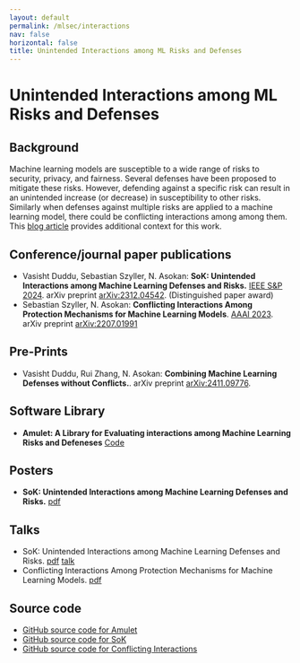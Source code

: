 ```yaml
---
layout: default
permalink: /mlsec/interactions
nav: false
horizontal: false
title: Unintended Interactions among ML Risks and Defenses
---
```



# Unintended Interactions among ML Risks and Defenses

## Background 

Machine learning models are susceptible to a wide range of risks to security, privacy, and fairness. 
Several defenses have been proposed to mitigate these risks. 
However, defending against a specific risk can result in an unintended increase (or decrease) in susceptibility to other risks. 
Similarly when defenses against multiple risks are applied to a machine learning model, there could be conflicting interactions among among them.
This [blog article](https://crysp.uwaterloo.ca/ssg/blog/2024/05/unintended-interactions-among-ml.html) provides additional context for this work.

## Conference/journal paper publications

- Vasisht Duddu, Sebastian Szyller, N. Asokan: **SoK: Unintended Interactions among Machine Learning Defenses and Risks.** [IEEE S&P 2024](https://sp2024.ieee-security.org/). arXiv preprint [arXiv:2312.04542](https://arxiv.org/abs/2312.04542). (Distinguished paper award)
- Sebastian Szyller, N. Asokan: **Conflicting Interactions Among Protection Mechanisms for Machine Learning Models**. [AAAI 2023](https://aaai-23.aaai.org). arXiv preprint [arXiv:2207.01991](https://arxiv.org/abs/2207.01991)

## Pre-Prints

- Vasisht Duddu, Rui Zhang, N. Asokan: **Combining Machine Learning Defenses without Conflicts.**. arXiv preprint [arXiv:2411.09776](https://arxiv.org/abs/2411.09776).

## Software Library

- **Amulet: A Library for Evaluating interactions among Machine Learning Risks and Defeneses** [Code](https://github.com/ssg-research/amulet)

## Posters

- **SoK: Unintended Interactions among Machine Learning Defenses and Risks.** [pdf](../../assets/pdf/mlsec/sok_poster.pdf)

## Talks

- SoK: Unintended Interactions among Machine Learning Defenses and Risks. [pdf](../../assets/pdf/mlsec/SoK.pdf) [talk](https://youtu.be/W6ilf0Sba5U)
- Conflicting Interactions Among Protection Mechanisms for Machine Learning Models. [pdf](../../assets/pdf/mlsec/MLConfGoals-master.pdf)

## Source code

- [GitHub source code for Amulet](https://github.com/ssg-research/amulet)
- [GitHub source code for SoK](https://github.com/ssg-research/sok-unintended-interactions)
- [GitHub source code for Conflicting Interactions](https://github.com/ssg-research/conflicts-in-ml-protection-mechanisms)
